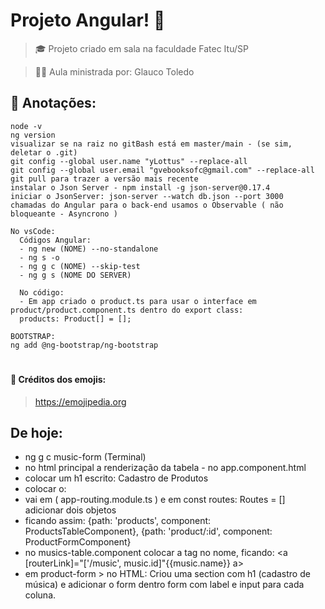 # Projeto Angular! 🌟

> 🎓 Projeto criado em sala na faculdade Fatec Itu/SP

> 👨‍🏫 Aula ministrada por: Glauco Toledo

## 📝 Anotações:
    node -v
    ng version
    visualizar se na raiz no gitBash está em master/main - (se sim, deletar o .git)
    git config --global user.name "yLottus" --replace-all
    git config --global user.email "gvebooksofc@gmail.com" --replace-all
    git pull para trazer a versão mais recente
    instalar o Json Server - npm install -g json-server@0.17.4
    iniciar o JsonServer: json-server --watch db.json --port 3000
    chamadas do Angular para o back-end usamos o Observable ( não bloqueante - Asyncrono )

    No vsCode:
      Códigos Angular:
      - ng new (NOME) --no-standalone
      - ng s -o
      - ng g c (NOME) --skip-test
      - ng g s (NOME DO SERVER)

      No código:
      - Em app criado o product.ts para usar o interface em product/product.component.ts dentro do export class:
      products: Product[] = [];

    BOOTSTRAP:
    ng add @ng-bootstrap/ng-bootstrap

#

#### 🎉 Créditos dos emojis:
> <a href="https://emojipedia.org" target="_blank">https://emojipedia.org</a>






## De hoje:

- ng g c music-form (Terminal)
- no html principal a renderização da tabela - no app.component.html
- colocar um h1 escrito: Cadastro de Produtos
- colocar o: <router-outlet></router-outlet>
- vai em ( app-routing.module.ts ) e em const routes: Routes = [] adicionar dois objetos
- ficando assim: 
    {path: 'products', component: ProductsTableComponent},
    {path: 'product/:id', component: ProductFormComponent}
- no musics-table.component colocar a tag <a> no nome, ficando:
    <a [routerLink]="['/music', music.id]"{{music.name}} a>
- em product-form > no HTML: Criou uma section com h1 (cadastro de música) e adicionar o form dentro form com label e input para cada coluna.